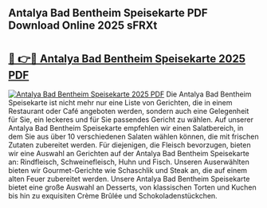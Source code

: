 ## Antalya Bad Bentheim Speisekarte PDF Download Online 2025 sFRXt

# <h2><a href="http://gc9atb.nevu.top/?p=Antalya+Bad+Bentheim+Speisekarte">🔗 👉🔴 Antalya Bad Bentheim Speisekarte 2025 PDF</a></h2>

[![Antalya Bad Bentheim Speisekarte 2025 PDF](https://i.imgur.com/dBaPXMq.png)](http://gc9atb.nevu.top/?p=Antalya+Bad+Bentheim+Speisekarte)
Die Antalya Bad Bentheim Speisekarte ist nicht mehr nur eine Liste von Gerichten, die in einem Restaurant oder Café angeboten werden, sondern auch eine Gelegenheit für Sie, ein leckeres und für Sie passendes Gericht zu wählen. Auf unserer Antalya Bad Bentheim Speisekarte empfehlen wir einen Salatbereich, in dem Sie aus über 10 verschiedenen Salaten wählen können, die mit frischen Zutaten zubereitet werden. Für diejenigen, die Fleisch bevorzugen, bieten wir eine Auswahl an Gerichten auf der Antalya Bad Bentheim Speisekarte an: Rindfleisch, Schweinefleisch, Huhn und Fisch. Unseren Auserwählten bieten wir Gourmet-Gerichte wie Schaschlik und Steak an, die auf einem alten Feuer zubereitet werden. Unsere Antalya Bad Bentheim Speisekarte bietet eine große Auswahl an Desserts, von klassischen Torten und Kuchen bis hin zu exquisiten Crème Brûlée und Schokoladenstückchen.
